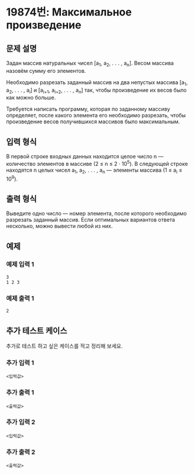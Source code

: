 # 19874번: Максимальное произведение

## 문제 설명


<p>Задан массив натуральных чисел [a<sub>1</sub>, a<sub>2</sub>, . . . , a<sub>n</sub>]. Весом массива назовём сумму его элементов.</p>

<p>Необходимо разрезать заданный массив на два непустых массива [a<sub>1</sub>, a<sub>2</sub>, . . . , a<sub>i</sub>] и [a<sub>i+1</sub>, a<sub>i+2</sub>, . . . , a<sub>n</sub>] так, чтобы произведение их весов было как можно больше.</p>

<p>Требуется написать программу, которая по заданному массиву определяет, после какого элемента его необходимо разрезать, чтобы произведение весов получившихся массивов было максимальным.</p>



## 입력 형식


<p>В первой строке входных данных находится целое число n — количество элементов в массиве (2 ≤ n ≤ 2 · 10<sup>5</sup>). В следующей строке находятся n целых чисел a<sub>1</sub>, a<sub>2</sub>, . . . , a<sub>n</sub> — элементы массива (1 ≤ a<sub>i</sub> ≤ 10<sup>9</sup>).</p>



## 출력 형식


<p>Выведите одно число — номер элемента, после которого необходимо разрезать заданный массив. Если оптимальных вариантов ответа несколько, можно вывести любой из них.</p>



## 예제

### 예제 입력 1

```
3
1 2 3

```

### 예제 출력 1

```
2

```
          




## 추가 테스트 케이스

추가로 테스트 하고 싶은 케이스를 적고 정리해 보세요.

### 추가 입력 1

```
<입력값>
```

### 추가 출력 1

```
<출력값>
```

### 추가 입력 2

```
<입력값>
```

### 추가 출력 2

```
<출력값>
```
  